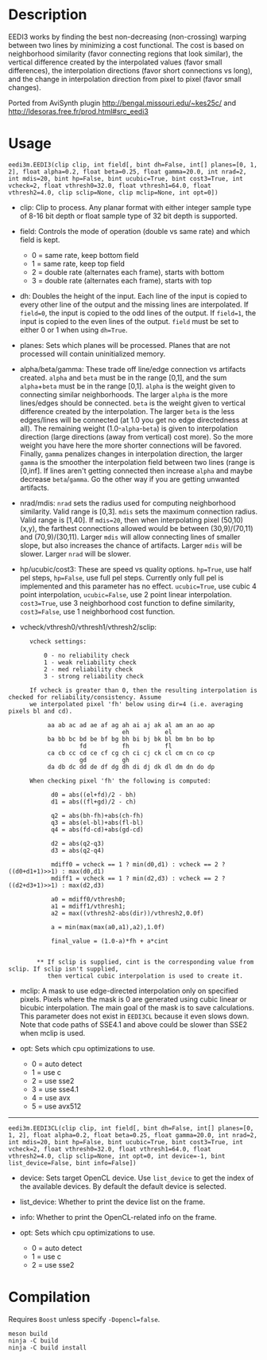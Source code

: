 Description
===========

EEDI3 works by finding the best non-decreasing (non-crossing) warping between two lines by minimizing a cost functional. The cost is based on neighborhood similarity (favor connecting regions that look similar), the vertical difference created by the interpolated values (favor small differences), the interpolation directions (favor short connections vs long), and the change in interpolation direction from pixel to pixel (favor small changes).

Ported from AviSynth plugin http://bengal.missouri.edu/~kes25c/ and http://ldesoras.free.fr/prod.html#src_eedi3


Usage
=====

    eedi3m.EEDI3(clip clip, int field[, bint dh=False, int[] planes=[0, 1, 2], float alpha=0.2, float beta=0.25, float gamma=20.0, int nrad=2, int mdis=20, bint hp=False, bint ucubic=True, bint cost3=True, int vcheck=2, float vthresh0=32.0, float vthresh1=64.0, float vthresh2=4.0, clip sclip=None, clip mclip=None, int opt=0])

* clip: Clip to process. Any planar format with either integer sample type of 8-16 bit depth or float sample type of 32 bit depth is supported.

* field: Controls the mode of operation (double vs same rate) and which field is kept.
  * 0 = same rate, keep bottom field
  * 1 = same rate, keep top field
  * 2 = double rate (alternates each frame), starts with bottom
  * 3 = double rate (alternates each frame), starts with top

* dh: Doubles the height of the input. Each line of the input is copied to every other line of the output and the missing lines are interpolated. If `field=0`, the input is copied to the odd lines of the output. If `field=1`, the input is copied to the even lines of the output. `field` must be set to either 0 or 1 when using `dh=True`.

* planes: Sets which planes will be processed. Planes that are not processed will contain uninitialized memory.

* alpha/beta/gamma: These trade off line/edge connection vs artifacts created. `alpha` and `beta` must be in the range [0,1], and the sum `alpha`+`beta` must be in the range [0,1]. `alpha` is the weight given to connecting similar neighborhoods. The larger `alpha` is the more lines/edges should be connected. `beta` is the weight given to vertical difference created by the interpolation. The larger `beta` is the less edges/lines will be connected (at 1.0 you get no edge directedness at all). The remaining weight (1.0-`alpha`-`beta`) is given to interpolation direction (large directions (away from vertical) cost more). So the more weight you have here the more shorter connections will be favored. Finally, `gamma` penalizes changes in interpolation direction, the larger `gamma` is the smoother the interpolation field between two lines (range is [0,inf]. If lines aren't getting connected then increase `alpha` and maybe decrease `beta`/`gamma`. Go the other way if you are getting unwanted artifacts.

* nrad/mdis: `nrad` sets the radius used for computing neighborhood similarity. Valid range is [0,3]. `mdis` sets the maximum connection radius. Valid range is [1,40]. If `mdis=20`, then when interpolating pixel (50,10) (x,y), the farthest connections allowed would be between (30,9)/(70,11) and (70,9)/(30,11). Larger `mdis` will allow connecting lines of smaller slope, but also increases the chance of artifacts. Larger `mdis` will be slower. Larger `nrad` will be slower.

* hp/ucubic/cost3: These are speed vs quality options. `hp=True`, use half pel steps, `hp=False`, use full pel steps. Currently only full pel is implemented and this parameter has no effect. `ucubic=True`, use cubic 4 point interpolation, `ucubic=False`, use 2 point linear interpolation. `cost3=True`, use 3 neighborhood cost function to define similarity, `cost3=False`, use 1 neighborhood cost function.

* vcheck/vthresh0/vthresh1/vthresh2/sclip:
```
      vcheck settings:

          0 - no reliability check
          1 - weak reliability check
          2 - med reliability check
          3 - strong reliability check

      If vcheck is greater than 0, then the resulting interpolation is checked for reliability/consistency. Assume
      we interpolated pixel 'fh' below using dir=4 (i.e. averaging pixels bl and cd).

           aa ab ac ad ae af ag ah ai aj ak al am an ao ap
                                eh          el
           ba bb bc bd be bf bg bh bi bj bk bl bm bn bo bp
                    fd          fh          fl
           ca cb cc cd ce cf cg ch ci cj ck cl cm cn co cp
                    gd          gh
           da db dc dd de df dg dh di dj dk dl dm dn do dp

      When checking pixel 'fh' the following is computed:

            d0 = abs((el+fd)/2 - bh)
            d1 = abs((fl+gd)/2 - ch)

            q2 = abs(bh-fh)+abs(ch-fh)
            q3 = abs(el-bl)+abs(fl-bl)
            q4 = abs(fd-cd)+abs(gd-cd)

            d2 = abs(q2-q3)
            d3 = abs(q2-q4)

            mdiff0 = vcheck == 1 ? min(d0,d1) : vcheck == 2 ? ((d0+d1+1)>>1) : max(d0,d1)
            mdiff1 = vcheck == 1 ? min(d2,d3) : vcheck == 2 ? ((d2+d3+1)>>1) : max(d2,d3)

            a0 = mdiff0/vthresh0;
            a1 = mdiff1/vthresh1;
            a2 = max((vthresh2-abs(dir))/vthresh2,0.0f)

            a = min(max(max(a0,a1),a2),1.0f)

            final_value = (1.0-a)*fh + a*cint


        ** If sclip is supplied, cint is the corresponding value from sclip. If sclip isn't supplied,
           then vertical cubic interpolation is used to create it.
```

* mclip: A mask to use edge-directed interpolation only on specified pixels. Pixels where the mask is 0 are generated using cubic linear or bicubic interpolation. The main goal of the mask is to save calculations. This parameter does not exist in `EEDI3CL` because it even slows down. Note that code paths of SSE4.1 and above could be slower than SSE2 when mclip is used.

* opt: Sets which cpu optimizations to use.
  * 0 = auto detect
  * 1 = use c
  * 2 = use sse2
  * 3 = use sse4.1
  * 4 = use avx
  * 5 = use avx512

---

    eedi3m.EEDI3CL(clip clip, int field[, bint dh=False, int[] planes=[0, 1, 2], float alpha=0.2, float beta=0.25, float gamma=20.0, int nrad=2, int mdis=20, bint hp=False, bint ucubic=True, bint cost3=True, int vcheck=2, float vthresh0=32.0, float vthresh1=64.0, float vthresh2=4.0, clip sclip=None, int opt=0, int device=-1, bint list_device=False, bint info=False])

* device: Sets target OpenCL device. Use `list_device` to get the index of the available devices. By default the default device is selected.

* list_device: Whether to print the device list on the frame.

* info: Whether to print the OpenCL-related info on the frame.

* opt: Sets which cpu optimizations to use.
  * 0 = auto detect
  * 1 = use c
  * 2 = use sse2


Compilation
===========

Requires `Boost` unless specify `-Dopencl=false`.

```
meson build
ninja -C build
ninja -C build install
```
